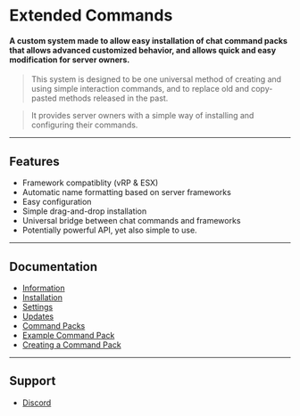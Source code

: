 # Extended Commands
#### A custom system made to allow easy installation of chat command packs that allows advanced customized behavior, and allows quick and easy modification for server owners.

> This system is designed to be one universal method of creating and using simple interaction commands, and to replace old and copy-pasted methods released in the past.

> It provides server owners with a simple way of installing and configuring their commands.

---

## Features
* Framework compatiblity (vRP & ESX)
* Automatic name formatting based on server frameworks
* Easy configuration
* Simple drag-and-drop installation
* Universal bridge between chat commands and frameworks
* Potentially powerful API, yet also simple to use.

---

## Documentation
- [Information](https://help.toxicdev.me/internal/commands-system/)
- [Installation](https://help.toxicdev.me/internal/commands-system/install)
- [Settings](https://help.toxicdev.me/internal/commands-system/settings)
- [Updates](https://help.toxicdev.me/internal/commands-system/updates)
- [Command Packs](https://help.toxicdev.me/examples/command-packs/)
- [Example Command Pack](https://help.toxicdev.me/internal/commands-system/example-pack/)
- [Creating a Command Pack](https://help.toxicdev.me/internal/commands-system/create-pack/)

---

## Support
- [Discord](https://narc.live/join)